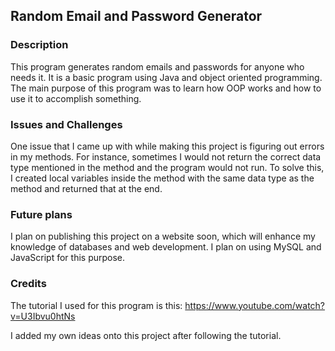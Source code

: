 ## Random Email and Password Generator

### Description

This program generates random emails and passwords for anyone who needs it. It is a basic program using Java and object oriented programming. The main purpose of this program was to learn how OOP works and how to use it to accomplish something. 

### Issues and Challenges

One issue that I came up with while making this project is figuring out errors in my methods. For instance, sometimes I would not return the correct data type mentioned in the method and the program would not run. To solve this, I created local variables inside the method with the same data type as the method and returned that at the end. 

### Future plans

I plan on publishing this project on a website soon, which will enhance my knowledge of databases and web development. I plan on using MySQL and JavaScript for this purpose.

### Credits

The tutorial I used for this program is this: https://www.youtube.com/watch?v=U3Ibvu0htNs 

I added my own ideas onto this project after following the tutorial. 



